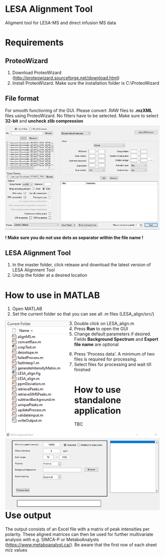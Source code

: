 # LESA Alignment Tool
Aligment tool for LESA-MS and direct infusion MS data

# Requirements

## ProteoWizard
1. Download ProteoWizard (http://proteowizard.sourceforge.net/download.html)
2. Install ProteoWizard. Make sure the installation folder is C:\ProteoWizard

## File format
For smooth functioning of the GUI. Please convert .RAW files to **.mzXML** files using ProteoWizard. No filters have to be selected. Make sure to select **32-bit** and **uncheck zlib compression**
![alt text](https://github.com/jorismeurs/LESA_align/blob/master/images/proteowizard.png)

**! Make sure you do not use dots as separator within the file name !**

## LESA Alignment Tool
1. In the master folder, click release and download the latest version of LESA Alignment Tool
2. Unzip the folder at a desired location

# How to use in MATLAB
1. Open MATLAB
2. Set the current folder so that you can see all .m files (LESA_align/src/)
<img style="float: left;" src="https://github.com/jorismeurs/LESA_align/blob/master/images/current_folder.png">

3. Double click on LESA_align.m
4. Press **Run** to open the GUI
5. Change default parameters if desired. Fields **Background Spectrum** and **Export file name** are optional
<img style="float: left;" src="https://github.com/jorismeurs/LESA_align/blob/master/images/gui_new.png">

6. Press 'Process data'. A minimum of two files is required for processing.
7. Select files for processing and wait till finished

# How to use standalone application
TBC

# Use output
The output consists of an Excel file with a matrix of peak intensities per polarity. These aligned matrices can then be used for further multivariate analysis with e.g. SIMCA-P or MetaboAnalysts (https://www.metaboanalyst.ca/). Be aware that the first row of each sheet m/z values
